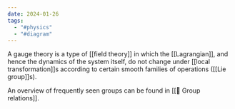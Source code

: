 ```yaml
---
date: 2024-01-26
tags:
  - "#physics"
  - "#diagram"
---
```

A gauge theory is a type of [[field theory]] in which the [[Lagrangian]], and hence the dynamics of the system itself, do not change under [[local transformation]]s according to certain smooth families of operations ([[Lie group]]s).

An overview of frequently seen groups can be found in [[📗 Group relations]].